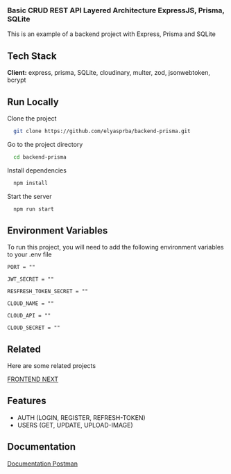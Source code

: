 ### Basic CRUD REST API Layered Architecture ExpressJS, Prisma, SQLite

This is an example of a backend project with Express, Prisma and SQLite

## Tech Stack

**Client:** express, prisma, SQLite, cloudinary, multer, zod, jsonwebtoken, bcrypt 

## Run Locally

Clone the project

```bash
  git clone https://github.com/elyasprba/backend-prisma.git
```

Go to the project directory

```bash
  cd backend-prisma
```

Install dependencies

```bash
  npm install
```

Start the server

```bash
  npm run start
```


## Environment Variables

To run this project, you will need to add the following environment variables to your .env file

`PORT = ""`

`JWT_SECRET = ""`

`RESFRESH_TOKEN_SECRET = ""`

`CLOUD_NAME = ""`

`CLOUD_API = ""`

`CLOUD_SECRET = ""`



## Related

Here are some related projects

[FRONTEND NEXT](https://github.com/elyasprba/frontend-next)


## Features

- AUTH (LOGIN, REGISTER, REFRESH-TOKEN)
- USERS (GET, UPDATE, UPLOAD-IMAGE)


## Documentation

[Documentation Postman](https://documenter.getpostman.com/view/20120165/2sA3sAh7wM)

